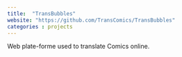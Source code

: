 ```yaml
---
title:  "TransBubbles"
website: "https://github.com/TransComics/TransBubbles"
categories : projects
---
```


Web plate-forme used to translate Comics online.